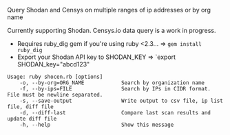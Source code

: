 Query Shodan and Censys on multiple ranges of ip addresses or by org name

Currently supporting Shodan. Censys.io data query is a work in progress.

* Requires ruby_dig gem if you're using ruby <2.3... => `gem install ruby_dig`
* Export your Shodan API key to SHODAN_KEY           => `export SHODAN_key="abcd123"

```
Usage: ruby shocen.rb [options]
    -o, --by-org=ORG_NAME            Search by organization name
    -f, --by-ips=FILE                Search by IPs in CIDR format. File must be newline separated.
    -s, --save-output                Write output to csv file, ip list file, diff file
    -d, --diff-last                  Compare last scan results and update diff file
    -h, --help                       Show this message
```
